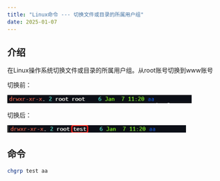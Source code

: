 ```yaml
---
title: "Linux命令 --- 切换文件或目录的所属用户组"
date: 2025-01-07
---
```


## 介绍

在Linux操作系统切换文件或目录的所属用户组。从root账号切换到www账号

切换前：

![](assets/2025-01-07-11-26-32-image.png)

切换后：

![](assets/2025-01-07-11-27-01-image.png)

## 命令

```bash
chgrp test aa
```

